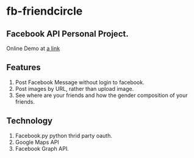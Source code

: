 fb-friendcircle
===============

Facebook API Personal Project.
------------------------------

Online Demo at [a link](http://fb-friendcircle.appspot.com/)

Features
--------

1. Post Facebook Message without login to facebook.
2. Post images by URL, rather than upload image.
3. See where are your friends and how the gender composition of your friends.

Technology
----------

1. Facebook.py python thrid party oauth.
2. Google Maps API
3. Facebook Graph API.